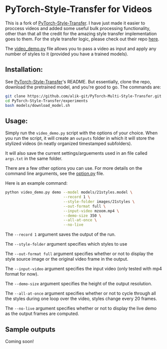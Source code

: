 # PyTorch-Style-Transfer for Videos 

This is a fork of [PyTorch-Style-Transfer](https://github.com/zhanghang1989/PyTorch-Multi-Style-Transfer). I have just made it easier to proccess videos and added some useful bulk processing functionality, other than that all the credit for the amazing style transfer implementation goes to them. For the style transfer logic, please check out their repo [here](https://github.com/zhanghang1989/PyTorch-Multi-Style-Transfer).

The [video_demo.py](experiments/video_demo.py) file allows you to pass a video as input and apply any number of styles to it (provided you have a trained models).



## Installation:

See [PyTorch-Style-Transfer](https://github.com/zhanghang1989/PyTorch-Multi-Style-Transfer)'s README. But essentially, clone the repo, download the pretrained model, and you're good to go. The commands are:

```bash
git clone https://github.com/alik-git/PyTorch-Multi-Style-Transfer.git
cd PyTorch-Style-Transfer/experiments
bash models/download_model.sh
```

## Usage:

Simply run the `video_demo.py` script with the options of your choice. When you run the script, it will create an `outputs` folder in which it will store the stylized videos (in neatly organized timestamped subfolders).

It will also save the current settings/arguements used in an file called `args.txt` in the same folder.

There are a few other options you can use. For more details on the command line arguments, see the [option.py](experiments/option.py) file.

Here is an example command:

```bash
python video_demo.py demo --model models/21styles.model \
						  --record 1 \
						  --style-folder images/21styles \
						  --out-format full \
						  --input-video mzoom.mp4 \
						  --demo-size 350 \
						  --all-at-once \
						  --no-live
```

The `--record 1` argument saves the output of the run.

The `--style-folder` argument specifies which styles to use 

The `--out-format full` argument specifies whether or not to display the style source image or the original video frame in the output.

The `--input-video` argument specifies the input video (only tested with mp4 format for now).

The `--demo-size` argument specifies the height of the output resolution.

The `--all-at-once` argument specifies whether or not to cycle through all the styles during one loop over the video, styles change every 20 frames.

The `--no-live` argument specifies whether or not to display the live demo as the output frames are computed. 

## Sample outputs

Coming soon!